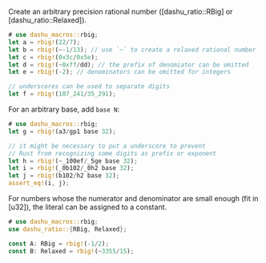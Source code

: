Create an arbitrary precision rational number ([dashu_ratio::RBig] or [dashu_ratio::Relaxed]).

```rust
# use dashu_macros::rbig;
let a = rbig!(22/7);
let b = rbig!(~-1/13); // use `~` to create a relaxed rational number
let c = rbig!(0x3c/0x5e);
let d = rbig!(~0xff/dd); // the prefix of denomiator can be omitted
let e = rbig!(-2); // denominators can be omitted for integers

// underscores can be used to separate digits
let f = rbig!(107_241/35_291);
```

For an arbitrary base, add `base N`:
```rust
# use dashu_macros::rbig;
let g = rbig!(a3/gp1 base 32);

// it might be necessary to put a underscore to prevent
// Rust from recognizing some digits as prefix or exponent
let h = rbig!(~_100ef/_5ge base 32);
let i = rbig!(_0b102/_0h2 base 32);
let j = rbig!(b102/h2 base 32);
assert_eq!(i, j);
```

For numbers whose the numerator and denominator are small enough (fit in [u32]),
the literal can be assigned to a constant.

```rust
# use dashu_macros::rbig;
use dashu_ratio::{RBig, Relaxed};

const A: RBig = rbig!(-1/2);
const B: Relaxed = rbig!(~3355/15);
```